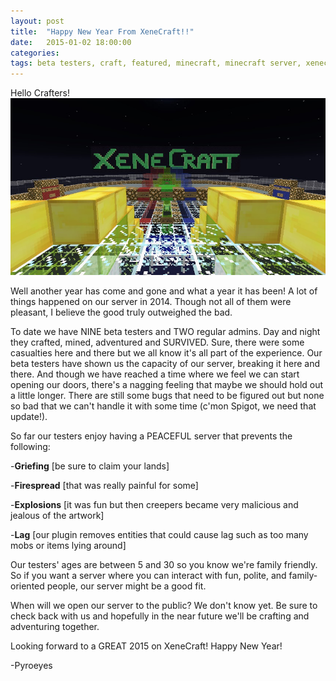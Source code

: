 ```yaml
---
layout: post
title:  "Happy New Year From XeneCraft!!"
date:   2015-01-02 18:00:00
categories: 
tags: beta testers, craft, featured, minecraft, minecraft server, xenecraft
---
```

Hello Crafters!<br>
<img class="img-responsive" src="/images/old welcome.jpg" alt="new years">

Well another year has come and gone and what a year it has been!  A lot of things happened on our server in 2014.  Though not all of them were pleasant, I believe the good truly outweighed the bad.

To date we have NINE beta testers and TWO regular admins.  Day and night they crafted, mined, adventured and SURVIVED.  Sure, there were some casualties here and there but we all know it's all part of the experience.  Our beta testers have shown us the capacity of our server, breaking it here and there.  And though we have reached a time where we feel we can start opening our doors, there's a nagging feeling that maybe we should hold out a little longer.  There are still some bugs that need to be figured out but none so bad that we can't handle it with some time (c'mon Spigot, we need that update!).

So far our testers enjoy having a PEACEFUL server that prevents the following:

-<strong>Griefing</strong> [be sure to claim your lands]

-<strong>Firespread</strong> [that was really painful for some]

-<strong>Explosions</strong> [it was fun but then creepers became very malicious and jealous of the artwork]

-<strong>Lag</strong> [our plugin removes entities that could cause lag such as too many mobs or items lying around]

Our testers' ages are between 5 and 30 so you know we're family friendly.  So if you want a server where you can interact with fun, polite, and family-oriented people, our server might be a good fit.

When will we open our server to the public?  We don't know yet.  Be sure to check back with us and hopefully in the near future we'll be crafting and adventuring together.

Looking forward to a GREAT 2015 on XeneCraft! Happy New Year!

-Pyroeyes
